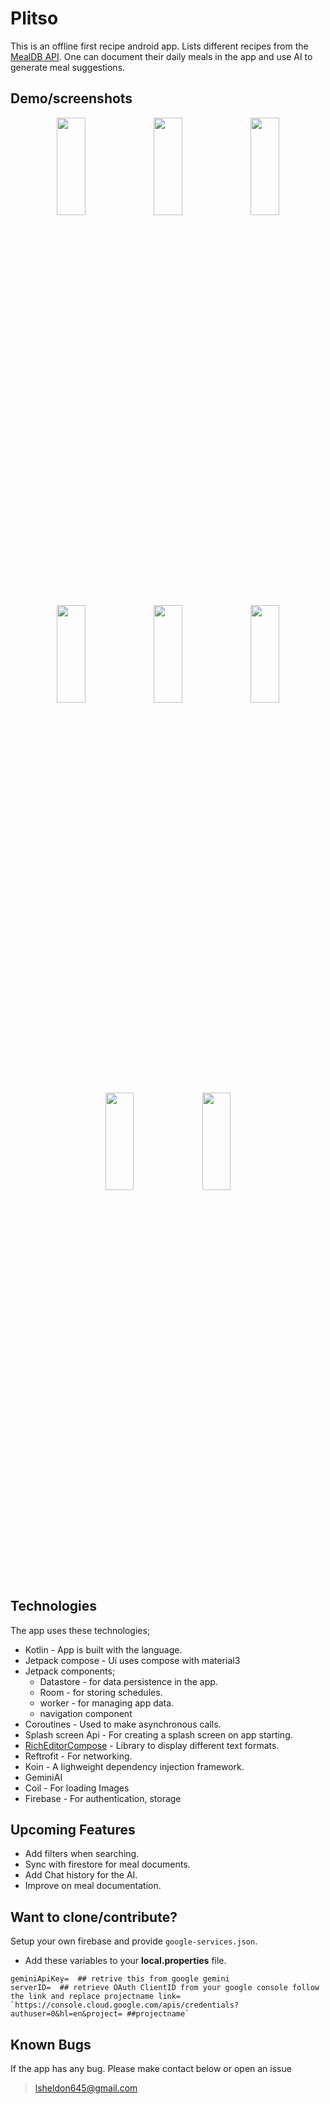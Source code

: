 # Plitso
This is an offline first recipe android app. Lists different recipes from the [MealDB API](https://www.themealdb.com/api.php). One can document their
daily meals in the app and use AI to generate meal suggestions.

## Demo/screenshots
<p align="center">
 <img src = "https://github.com/user-attachments/assets/7d65f31e-9090-4179-b5db-8f5103c7a742" height = "20%" width ="30%" >
 <img src = "https://github.com/user-attachments/assets/e6935e24-6cf6-42bf-8469-f42b1a754f39" height = "20%" width ="30%" >
 <img src = "https://github.com/user-attachments/assets/382ca8d7-1fae-4f92-9a8f-c6c7e1f08074" height = "20%" width ="30%" >
 <img src = "https://github.com/user-attachments/assets/0644bf62-2938-4136-9169-4a0f80a520f7" height = "20%" width ="30%" >
 <img src = "https://github.com/user-attachments/assets/c4e8db80-53bd-464f-a41a-1e4b6dc4a6d7" height = "20%" width ="30%" >
 <img src = "https://github.com/user-attachments/assets/4325c2cd-303f-4c03-a184-81f359999398" height = "20%" width ="30%" >
 <img src = "https://github.com/user-attachments/assets/e0028bb9-4238-4e7c-9d64-4ea51d1c011e" height = "20%" width ="30%" >
 <img src = "https://github.com/user-attachments/assets/690801f7-a1c7-437b-9799-d91ecbda0bbe" height = "20%" width ="30%" >
</p>

## Technologies

The app uses these technologies;

- Kotlin - App is built with the language.
- Jetpack compose - Ui uses compose with material3
- Jetpack components;
    - Datastore - for data persistence in the app.
    - Room - for storing schedules.
    - worker - for managing app data.
    - navigation component
- Coroutines - Used to make asynchronous calls.
- Splash screen Api - For creating a splash screen on app starting.
- [RichEditorCompose](https://mohamedrejeb.github.io/compose-rich-editor/) - Library to display different text formats.
- Reftrofit - For networking.
- Koin - A lighweight dependency injection framework.
- GeminiAI
- Coil - For loading Images
- Firebase - For authentication, storage

## Upcoming Features
- Add filters when searching.
- Sync with firestore for meal documents.
- Add Chat history for the AI.
- Improve on meal documentation.

## Want to clone/contribute?
Setup your own firebase and provide `google-services.json`.
- Add these variables to your **local.properties** file.
```
geminiApiKey=  ## retrive this from google gemini
serverID=  ## retrieve OAuth ClientID from your google console follow the link and replace projectname link= `https://console.cloud.google.com/apis/credentials?authuser=0&hl=en&project= ##projectname`
```

## Known Bugs


If the app has any bug. Please make contact below or open an issue
> lsheldon645@gmail.com
